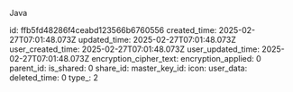 Java

id: ffb5fd48286f4ceabd123566b6760556
created_time: 2025-02-27T07:01:48.073Z
updated_time: 2025-02-27T07:01:48.073Z
user_created_time: 2025-02-27T07:01:48.073Z
user_updated_time: 2025-02-27T07:01:48.073Z
encryption_cipher_text: 
encryption_applied: 0
parent_id: 
is_shared: 0
share_id: 
master_key_id: 
icon: 
user_data: 
deleted_time: 0
type_: 2